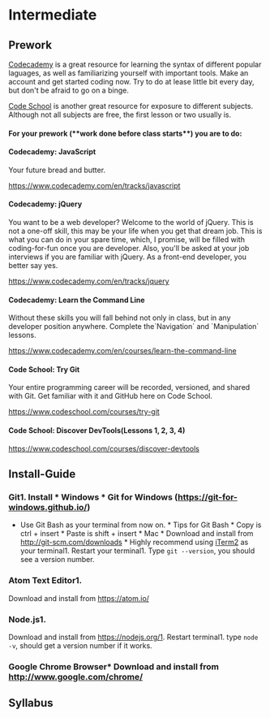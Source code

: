 
# Intermediate

## Prework

[Codecademy](https://www.codecademy.com/) is a great resource for learning the syntax of different popular laguages, as well as familiarizing yourself with important tools. Make an account and get started coding now. Try to do at lease little bit every day, but don't be afraid to go on a binge.

[Code School](https://www.codeschool.com/) is another great resource for exposure to different subjects. Although not all subjects are free, the first lesson or two usually is.

#### For your prework \(\*\*work done before class starts\*\*\) you are to do:

#### Codecademy: JavaScript
Your future bread and butter.

https://www.codecademy.com/en/tracks/javascript

#### Codecademy: jQuery
You want to be a web developer? Welcome to the world of jQuery. This is not a one-off skill, this may be your life when you get that dream job. This is what you can do in your spare time, which, I promise, will be filled with coding-for-fun once you are developer. Also, you'll be asked at your job interviews if you are familiar with jQuery. As a front-end developer, you better say yes.

https://www.codecademy.com/en/tracks/jquery

#### Codecademy: Learn the Command Line
Without these skills you will fall behind not only in class, but in any developer position anywhere. Complete the\`Navigation\` and \`Manipulation\` lessons.

https://www.codecademy.com/en/courses/learn-the-command-line

#### Code School: Try Git 

Your entire programming career will be recorded, versioned, and shared with Git. Get familiar with it and GitHub here on Code School.

https://www.codeschool.com/courses/try-git

#### Code School: Discover DevTools(Lessons 1, 2, 3, 4)

https://www.codeschool.com/courses/discover-devtools


## Install-Guide


### Git1. Install * Windows * Git for Windows (https://git-for-windows.github.io/) 
* Use Git Bash as your terminal from now on. * Tips for Git Bash * Copy is ctrl + insert * Paste is shift + insert * Mac * Download and install from http://git-scm.com/downloads * Highly recommend using [iTerm2](https://www.iterm2.com/) as your terminal1. Restart your terminal1. Type `git --version`, you should see a version number.

### Atom Text Editor1. 
Download and install from https://atom.io/

### Node.js1. 
Download and install from https://nodejs.org/1. Restart terminal1. type `node -v`, should get a version number if it works.

### Google Chrome Browser* Download and install from http://www.google.com/chrome/


## Syllabus







